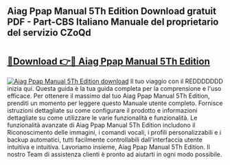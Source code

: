 ## Aiag Ppap Manual 5Th Edition Download gratuit PDF - Part-CBS Italiano Manuale del proprietario del servizio CZoQd

# <h2><a href="http://dfarkjp.blite.top/?on=Aiag+Ppap+Manual+5Th+Edition">🔗Download 👉🔴 Aiag Ppap Manual 5Th Edition</a></h2>

[![Aiag Ppap Manual 5Th Edition download](https://i.imgur.com/lujVjoI.png)](http://dfarkjp.blite.top/?on=Aiag+Ppap+Manual+5Th+Edition)
Il tuo viaggio con il REDDDDDDD inizia qui. Questa guida è la tua guida completa per la comprensione e l'uso efficace. Per ottenere il massimo dal tuo Aiag Ppap Manual 5Th Edition, prenditi un momento per leggere questo Manuale utente completo. Fornisce istruzioni dettagliate su come configurare il prodotto e informazioni dettagliate su come utilizzare le varie funzionalità e funzionalità. Le funzionalità avanzate di Aiag Ppap Manual 5Th Edition includono il Riconoscimento delle immagini, i comandi vocali, i profili personalizzabili e i backup automatici, tutti facilmente controllabili dall'interfaccia utente intuitiva e intuitiva. Lavoriamo insieme, Aiag Ppap Manual 5Th Edition. Il nostro Team di assistenza clienti è pronto ad aiutarti in ogni modo possibile.
